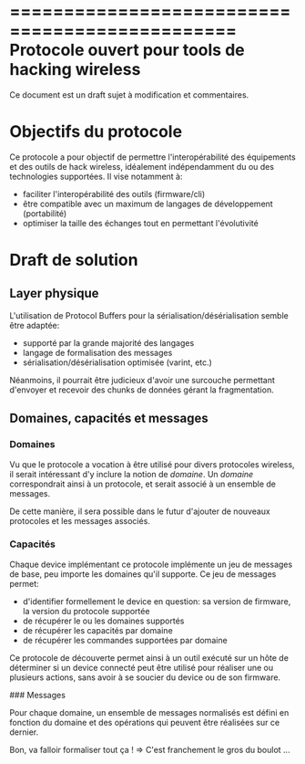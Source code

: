 ===============================================
Protocole ouvert pour tools de hacking wireless
===============================================

Ce document est un draft sujet à modification et commentaires.


Objectifs du protocole
======================

Ce protocole a pour objectif de permettre l'interopérabilité des équipements et des outils de hack wireless,
idéalement indépendamment du ou des technologies supportées. Il vise notamment à:

* faciliter l'interopérabilité des outils (firmware/cli)
* être compatible avec un maximum de langages de développement (portabilité)
* optimiser la taille des échanges tout en permettant l'évolutivité


Draft de solution
=================


Layer physique
--------------

L'utilisation de Protocol Buffers pour la sérialisation/désérialisation semble être adaptée:

* supporté par la grande majorité des langages
* langage de formalisation des messages
* sérialisation/désérialisation optimisée (varint, etc.)

Néanmoins, il pourrait être judicieux d'avoir une surcouche permettant d'envoyer et recevoir des chunks de données
gérant la fragmentation. 


Domaines, capacités et messages
-------------------------------

### Domaines

Vu que le protocole a vocation à être utilisé pour divers protocoles wireless, il serait intéressant d'y inclure
la notion de *domaine*. Un *domaine* correspondrait ainsi à un protocole, et serait associé à un ensemble de
messages.

De cette manière, il sera possible dans le futur d'ajouter de nouveaux protocoles et les messages associés.


### Capacités

Chaque device implémentant ce protocole implémente un jeu de messages de base, peu importe les domaines qu'il supporte.
Ce jeu de messages permet:

* d'identifier formellement le device en question: sa version de firmware, la version du protocole supportée
* de récupérer le ou les domaines supportés
* de récupérer les capacités par domaine
* de récupérer les commandes supportées par domaine

Ce protocole de découverte permet ainsi à un outil exécuté sur un hôte de déterminer si un device connecté peut être utilisé pour réaliser une ou plusieurs actions, sans avoir à se soucier du device ou de son firmware.

### Messages

Pour chaque domaine, un ensemble de messages normalisés est défini en fonction du domaine et des opérations qui peuvent
être réalisées sur ce dernier. 

Bon, va falloir formaliser tout ça ! => C'est franchement le gros du boulot ...




